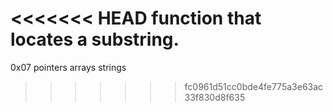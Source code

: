 <<<<<<< HEAD
function that locates a substring.
=======
0x07 pointers arrays strings
>>>>>>> fc0961d51cc0bde4fe775a3e63ac33f830d8f635
